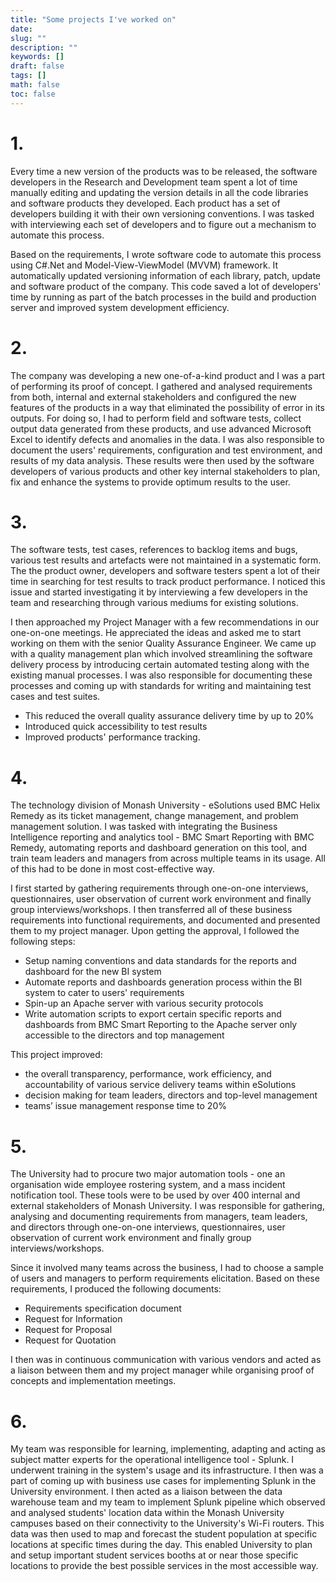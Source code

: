 ```yaml
---
title: "Some projects I've worked on"
date: 
slug: ""
description: ""
keywords: []
draft: false
tags: []
math: false
toc: false
---
```

# **1.**

Every time a new version of the products was to be released, the software developers in the Research and Development team spent a lot of time manually editing and updating the version details in all the code libraries and software products they developed. Each product has a set of developers building it with their own versioning conventions. I was tasked with interviewing each set of developers and to figure out a mechanism to automate this process. 

Based on the requirements, I wrote software code to automate this process using C#.Net and Model-View-ViewModel (MVVM) framework. It automatically updated versioning information of each library, patch, update and software product of the company. This code saved a lot of developers' time by running as part of the batch processes in the build and production server and improved system development efficiency. 

# **2.**

The company was developing a new one-of-a-kind product and I was a part of performing its proof of concept. I gathered and analysed requirements from both, internal and external stakeholders and configured the new features of the products in a way that eliminated the possibility of error in its outputs. For doing so, I had to perform field and software tests, collect output data generated from these products, and use advanced Microsoft Excel to identify defects and anomalies in the data. I was also responsible to document the users' requirements, configuration and test environment, and results of my data analysis. These results were then used by the software developers of various products and other key internal stakeholders to plan, fix and enhance the systems to provide optimum results to the user. 

# 3.

The software tests, test cases, references to backlog items and bugs, various test results and artefacts were not maintained in a systematic form. The the product owner, developers and software testers spent a lot of their time in searching for test results to track product performance. I noticed this issue and started investigating it by interviewing a few developers in the team and researching through various mediums for existing solutions. 

I then approached my Project Manager with a few recommendations in our one-on-one meetings. He appreciated the ideas and asked me to start working on them with the senior Quality Assurance Engineer. We came up with a quality management plan which involved streamlining the software delivery process by introducing certain automated testing along with the existing manual processes. I was also responsible for documenting these processes and coming up with standards for writing and maintaining test cases and test suites. 

- This reduced the overall quality assurance delivery time by up to 20%
- Introduced quick accessibility to test results
- Improved products' performance tracking.

# 4.

The technology division of Monash University - eSolutions used BMC Helix Remedy as its ticket management, change management, and problem management solution. I was tasked with integrating the Business Intelligence reporting and analytics tool - BMC Smart Reporting with BMC Remedy, automating reports and dashboard generation on this tool, and train team leaders and managers from across multiple teams in its usage. All of this had to be done in most cost-effective way. 

I first started by gathering requirements through one-on-one interviews, questionnaires, user observation of current work environment and finally group interviews/workshops. I then transferred all of these business requirements into functional requirements, and documented and presented them to my project manager. Upon getting the approval, I followed the following steps:

- Setup naming conventions and data standards for the reports and dashboard for the new BI system
- Automate reports and dashboards generation process within the BI system to cater to users' requirements
- Spin-up an Apache server with various security protocols
- Write automation scripts to export certain specific reports and dashboards from BMC Smart Reporting to the Apache server only accessible to the directors and top management

This project improved:

- the overall transparency, performance, work efficiency, and accountability of various service delivery teams within eSolutions
- decision making for team leaders, directors and top-level management
- teams’ issue management response time to 20%

# 5.

The University had to procure two major automation tools - one an organisation wide employee rostering system, and a mass incident notification tool. These tools were to be used by over 400 internal and external stakeholders of Monash University. I was responsible for gathering, analysing and documenting requirements from managers, team leaders, and directors through one-on-one interviews, questionnaires, user observation of current work environment and finally group interviews/workshops. 

Since it involved many teams across the business, I had to choose a sample of users and managers to perform requirements elicitation. Based on these requirements, I produced the following documents:

- Requirements specification document
- Request for Information
- Request for Proposal
- Request for Quotation

I then was in continuous communication with various vendors and acted as a liaison between them and my project manager while organising proof of concepts and implementation meetings.

# 6.

My team was responsible for learning, implementing, adapting and acting as subject matter experts for the operational intelligence tool - Splunk. I underwent training in the system's usage and its infrastructure. I then was a part of coming up with business use cases for implementing Splunk in the University environment. I then acted as a liaison between the data warehouse team and my team to implement Splunk pipeline which observed and analysed students' location data within the Monash University campuses based on their connectivity to the University's Wi-Fi routers. This data was then used to map and forecast the student population at specific locations at specific times during the day. This enabled University to plan and setup important student services booths at or near those specific locations to provide the best possible services in the most accessible way.